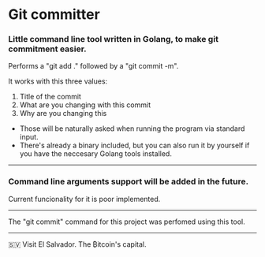 # Git committer
### Little command line tool written in Golang, to make git commitment easier. 

Performs a "git add ." followed by a "git commit -m".

It works with this three values:
1. Title of the commit
2. What are you changing with this commit
3. Why are you changing this

* Those will be naturally asked when running the program via standard input.
* There's already a binary included, but you can also run it by yourself if you have the neccesary Golang tools installed.

_________________
### Command line arguments support will be added in the future.
Current funcionality for it is poor implemented.

_________________
The "git commit" command for this project was perfomed using this tool.

***
🇸🇻 Visit El Salvador. The ₿itcoin's capital.